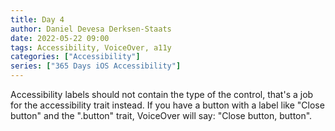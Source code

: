 ```yaml
---
title: Day 4
author: Daniel Devesa Derksen-Staats
date: 2022-05-22 09:00
tags: Accessibility, VoiceOver, a11y
categories: ["Accessibility"]
series: ["365 Days iOS Accessibility"]
---
```


Accessibility labels should not contain the type of the control, that's a job for the accessibility trait instead. If you have a button with a label like "Close button" and the ".button" trait, VoiceOver will say: "Close button, button".